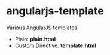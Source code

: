 angularjs-template
==================

Various AngularJS templates
- Plain: **plain.html**
- Custom Directive: **template.html**
